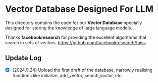 # Vector Database Designed For LLM

This directory contains the code for our **Vector Database** specially designed for storing the knowledge of large language models.

Thanks **facebookresearch** for providing the excellent algorithms that search in sets of vectors. <https://github.com/facebookresearch/faiss>

## Update Log
- [x] [2024.9.24] Upload the first draft of the database, narrowly realising functions like initialize, add_vector, search_vector, etc. 